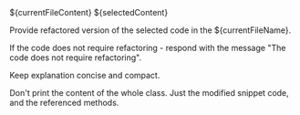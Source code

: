 <context>
${currentFileContent}
${selectedContent}
</context>


Provide refactored version of the selected code in the ${currentFileName}.

If the code does not require refactoring - respond with the message "The code does not require refactoring". 

Keep explanation concise and compact.

Don't print the content of the whole class. Just the modified snippet code, and the referenced methods.




